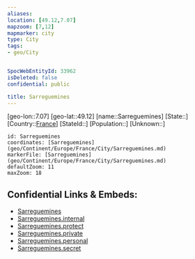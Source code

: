 ```yaml
---
aliases: 
location: [49.12,7.07]
mapzoom: [7,12] 
mapmarker: city 
type: City
tags:
- geo/City


SpocWebEntityId: 33962
isDeleted: false
confidential: public

title: Sarreguemines
---
```

[geo-lon::7.07]
[geo-lat::49.12]
[name::Sarreguemines]
[State::]
[Country::[France](geo/Continent/Europe/France.md)]
[StateId::]
[Population::]
[Unknown::]


```leaflet
id: Sarreguemines
coordinates: [Sarreguemines](geo/Continent/Europe/France/City/Sarreguemines.md)
markerFile: [Sarreguemines](geo/Continent/Europe/France/City/Sarreguemines.md)
defaultZoom: 11 
maxZoom: 18
```


## Confidential Links & Embeds: 
- [Sarreguemines](../../../../../../_public/geo/Continent/Europe/France/City/Sarreguemines.md) 
- [Sarreguemines.internal](../../../../../../_internal/geo/Continent/Europe/France/City/Sarreguemines.internal.md) 
- [Sarreguemines.protect](../../../../../../_protect/geo/Continent/Europe/France/City/Sarreguemines.protect.md) 
- [Sarreguemines.private](../../../../../../_private/geo/Continent/Europe/France/City/Sarreguemines.private.md) 
- [Sarreguemines.personal](../../../../../../_personal/geo/Continent/Europe/France/City/Sarreguemines.personal.md) 
- [Sarreguemines.secret](../../../../../../_secret/geo/Continent/Europe/France/City/Sarreguemines.secret.md) 

